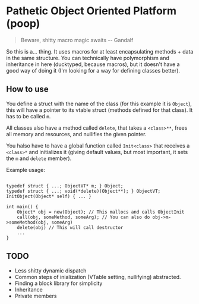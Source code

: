 # Pathetic Object Oriented Platform (poop)

> Beware, shitty macro magic awaits -- Gandalf

So this is a... thing. It uses macros for at least encapsulating methods + data in the same structure. You can technically have polymorphism and inheritance in here (ducktyped, because macros), but it doesn't have a good way of doing it (I'm looking for a way for defining classes better).

## How to use

You define a struct with the name of the class (for this example it is `Object`), this will have a pointer to its vtable struct (methods defined for that class). It has to be called `m`.  
  
All classes also have a method called `delete`, that takes a `<class>**`, frees all memory and resources, and nullifies the given pointer.
  
You halso have to have a global function called `Init<class>` that receives a `<class>*` and initializes it (giving default values, but most important, it sets the `m` and `delete` member).  
  
Example usage:

```

typedef struct { ...; ObjectVT* m; } Object;
typedef struct { ...; void(*delete)(Object**); } ObjectVT;
InitObject(Object* self) { ... }

int main() {
    Object* obj = new(Object); // This mallocs and calls ObjectInit
    call(obj, someMethod, someArg); // You can also do obj->m->someMethod(obj, someArg)
    delete(obj) // This will call destructor
    ...
}

```

## TODO

* Less shitty dynamic dispatch
* Common steps of inialization (VTable setting, nullifying) abstracted.
* Finding a block library for simplicity
* Inheritance
* Private members